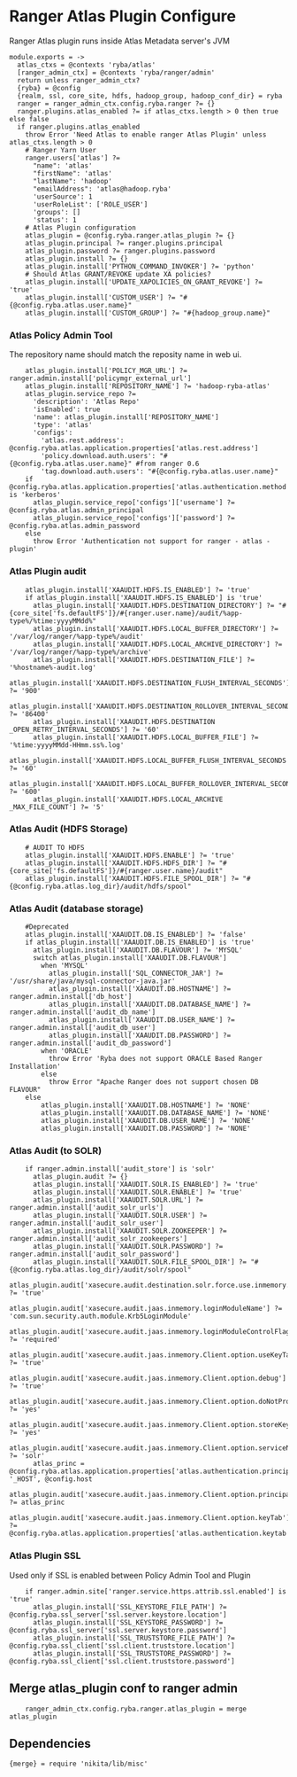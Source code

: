 
# Ranger Atlas Plugin Configure
Ranger Atlas plugin runs inside Atlas Metadata server's JVM


    module.exports = ->
      atlas_ctxs = @contexts 'ryba/atlas'
      [ranger_admin_ctx] = @contexts 'ryba/ranger/admin'
      return unless ranger_admin_ctx?
      {ryba} = @config
      {realm, ssl, core_site, hdfs, hadoop_group, hadoop_conf_dir} = ryba
      ranger = ranger_admin_ctx.config.ryba.ranger ?= {}
      ranger.plugins.atlas_enabled ?= if atlas_ctxs.length > 0 then true else false
      if ranger.plugins.atlas_enabled
        throw Error 'Need Atlas to enable ranger Atlas Plugin' unless atlas_ctxs.length > 0
        # Ranger Yarn User
        ranger.users['atlas'] ?=
          "name": 'atlas'
          "firstName": 'atlas'
          "lastName": 'hadoop'
          "emailAddress": 'atlas@hadoop.ryba'
          'userSource': 1
          'userRoleList': ['ROLE_USER']
          'groups': []
          'status': 1
        # Atlas Plugin configuration
        atlas_plugin = @config.ryba.ranger.atlas_plugin ?= {}
        atlas_plugin.principal ?= ranger.plugins.principal
        atlas_plugin.password ?= ranger.plugins.password
        atlas_plugin.install ?= {}
        atlas_plugin.install['PYTHON_COMMAND_INVOKER'] ?= 'python'
        # Should Atlas GRANT/REVOKE update XA policies?
        atlas_plugin.install['UPDATE_XAPOLICIES_ON_GRANT_REVOKE'] ?= 'true'
        atlas_plugin.install['CUSTOM_USER'] ?= "#{@config.ryba.atlas.user.name}"
        atlas_plugin.install['CUSTOM_GROUP'] ?= "#{hadoop_group.name}"

### Atlas Policy Admin Tool
The repository name should match the reposity name in web ui.

        atlas_plugin.install['POLICY_MGR_URL'] ?= ranger.admin.install['policymgr_external_url']
        atlas_plugin.install['REPOSITORY_NAME'] ?= 'hadoop-ryba-atlas'
        atlas_plugin.service_repo ?=
          'description': 'Atlas Repo'
          'isEnabled': true
          'name': atlas_plugin.install['REPOSITORY_NAME']
          'type': 'atlas'
          'configs':
            'atlas.rest.address': @config.ryba.atlas.application.properties['atlas.rest.address']
            'policy.download.auth.users': "#{@config.ryba.atlas.user.name}" #from ranger 0.6
            'tag.download.auth.users': "#{@config.ryba.atlas.user.name}"
        if @config.ryba.atlas.application.properties['atlas.authentication.method'] is 'kerberos'
          atlas_plugin.service_repo['configs']['username'] ?= @config.ryba.atlas.admin_principal
          atlas_plugin.service_repo['configs']['password'] ?= @config.ryba.atlas.admin_password
        else
          throw Error 'Authentication not support for ranger - atlas - plugin'

### Atlas Plugin audit

        atlas_plugin.install['XAAUDIT.HDFS.IS_ENABLED'] ?= 'true'
        if atlas_plugin.install['XAAUDIT.HDFS.IS_ENABLED'] is 'true'
          atlas_plugin.install['XAAUDIT.HDFS.DESTINATION_DIRECTORY'] ?= "#{core_site['fs.defaultFS']}/#{ranger.user.name}/audit/%app-type%/%time:yyyyMMdd%"
          atlas_plugin.install['XAAUDIT.HDFS.LOCAL_BUFFER_DIRECTORY'] ?= '/var/log/ranger/%app-type%/audit'
          atlas_plugin.install['XAAUDIT.HDFS.LOCAL_ARCHIVE_DIRECTORY'] ?= '/var/log/ranger/%app-type%/archive'
          atlas_plugin.install['XAAUDIT.HDFS.DESTINATION_FILE'] ?= '%hostname%-audit.log'
          atlas_plugin.install['XAAUDIT.HDFS.DESTINATION_FLUSH_INTERVAL_SECONDS'] ?= '900'
          atlas_plugin.install['XAAUDIT.HDFS.DESTINATION_ROLLOVER_INTERVAL_SECONDS'] ?= '86400'
          atlas_plugin.install['XAAUDIT.HDFS.DESTINATION _OPEN_RETRY_INTERVAL_SECONDS'] ?= '60'
          atlas_plugin.install['XAAUDIT.HDFS.LOCAL_BUFFER_FILE'] ?= '%time:yyyyMMdd-HHmm.ss%.log'
          atlas_plugin.install['XAAUDIT.HDFS.LOCAL_BUFFER_FLUSH_INTERVAL_SECONDS'] ?= '60'
          atlas_plugin.install['XAAUDIT.HDFS.LOCAL_BUFFER_ROLLOVER_INTERVAL_SECONDS'] ?= '600'
          atlas_plugin.install['XAAUDIT.HDFS.LOCAL_ARCHIVE _MAX_FILE_COUNT'] ?= '5'

### Atlas Audit (HDFS Storage)

        # AUDIT TO HDFS
        atlas_plugin.install['XAAUDIT.HDFS.ENABLE'] ?= 'true'
        atlas_plugin.install['XAAUDIT.HDFS.HDFS_DIR'] ?= "#{core_site['fs.defaultFS']}/#{ranger.user.name}/audit"
        atlas_plugin.install['XAAUDIT.HDFS.FILE_SPOOL_DIR'] ?= "#{@config.ryba.atlas.log_dir}/audit/hdfs/spool"

### Atlas Audit (database storage)

        #Deprecated
        atlas_plugin.install['XAAUDIT.DB.IS_ENABLED'] ?= 'false'
        if atlas_plugin.install['XAAUDIT.DB.IS_ENABLED'] is 'true'
          atlas_plugin.install['XAAUDIT.DB.FLAVOUR'] ?= 'MYSQL'
          switch atlas_plugin.install['XAAUDIT.DB.FLAVOUR']
            when 'MYSQL'
              atlas_plugin.install['SQL_CONNECTOR_JAR'] ?= '/usr/share/java/mysql-connector-java.jar'
              atlas_plugin.install['XAAUDIT.DB.HOSTNAME'] ?= ranger.admin.install['db_host']
              atlas_plugin.install['XAAUDIT.DB.DATABASE_NAME'] ?= ranger.admin.install['audit_db_name']
              atlas_plugin.install['XAAUDIT.DB.USER_NAME'] ?= ranger.admin.install['audit_db_user']
              atlas_plugin.install['XAAUDIT.DB.PASSWORD'] ?= ranger.admin.install['audit_db_password']
            when 'ORACLE'
              throw Error 'Ryba does not support ORACLE Based Ranger Installation'
            else
              throw Error "Apache Ranger does not support chosen DB FLAVOUR"
        else
            atlas_plugin.install['XAAUDIT.DB.HOSTNAME'] ?= 'NONE'
            atlas_plugin.install['XAAUDIT.DB.DATABASE_NAME'] ?= 'NONE'
            atlas_plugin.install['XAAUDIT.DB.USER_NAME'] ?= 'NONE'
            atlas_plugin.install['XAAUDIT.DB.PASSWORD'] ?= 'NONE'

### Atlas Audit (to SOLR)

        if ranger.admin.install['audit_store'] is 'solr'
          atlas_plugin.audit ?= {}
          atlas_plugin.install['XAAUDIT.SOLR.IS_ENABLED'] ?= 'true'
          atlas_plugin.install['XAAUDIT.SOLR.ENABLE'] ?= 'true'
          atlas_plugin.install['XAAUDIT.SOLR.URL'] ?= ranger.admin.install['audit_solr_urls']
          atlas_plugin.install['XAAUDIT.SOLR.USER'] ?= ranger.admin.install['audit_solr_user']
          atlas_plugin.install['XAAUDIT.SOLR.ZOOKEEPER'] ?= ranger.admin.install['audit_solr_zookeepers']
          atlas_plugin.install['XAAUDIT.SOLR.PASSWORD'] ?= ranger.admin.install['audit_solr_password']
          atlas_plugin.install['XAAUDIT.SOLR.FILE_SPOOL_DIR'] ?= "#{@config.ryba.atlas.log_dir}/audit/solr/spool"
          atlas_plugin.audit['xasecure.audit.destination.solr.force.use.inmemory.jaas.config'] ?= 'true'
          atlas_plugin.audit['xasecure.audit.jaas.inmemory.loginModuleName'] ?= 'com.sun.security.auth.module.Krb5LoginModule'
          atlas_plugin.audit['xasecure.audit.jaas.inmemory.loginModuleControlFlag'] ?= 'required'
          atlas_plugin.audit['xasecure.audit.jaas.inmemory.Client.option.useKeyTab'] ?= 'true'
          atlas_plugin.audit['xasecure.audit.jaas.inmemory.Client.option.debug'] ?= 'true'
          atlas_plugin.audit['xasecure.audit.jaas.inmemory.Client.option.doNotPrompt'] ?= 'yes'
          atlas_plugin.audit['xasecure.audit.jaas.inmemory.Client.option.storeKey'] ?= 'yes'
          atlas_plugin.audit['xasecure.audit.jaas.inmemory.Client.option.serviceName'] ?= 'solr'
          atlas_princ = @config.ryba.atlas.application.properties['atlas.authentication.principal'].replace '_HOST', @config.host
          atlas_plugin.audit['xasecure.audit.jaas.inmemory.Client.option.principal'] ?= atlas_princ
          atlas_plugin.audit['xasecure.audit.jaas.inmemory.Client.option.keyTab'] ?= @config.ryba.atlas.application.properties['atlas.authentication.keytab']

### Atlas Plugin SSL
Used only if SSL is enabled between Policy Admin Tool and Plugin

        if ranger.admin.site['ranger.service.https.attrib.ssl.enabled'] is 'true'
          atlas_plugin.install['SSL_KEYSTORE_FILE_PATH'] ?= @config.ryba.ssl_server['ssl.server.keystore.location']
          atlas_plugin.install['SSL_KEYSTORE_PASSWORD'] ?= @config.ryba.ssl_server['ssl.server.keystore.password']
          atlas_plugin.install['SSL_TRUSTSTORE_FILE_PATH'] ?= @config.ryba.ssl_client['ssl.client.truststore.location']
          atlas_plugin.install['SSL_TRUSTSTORE_PASSWORD'] ?= @config.ryba.ssl_client['ssl.client.truststore.password']

## Merge atlas_plugin conf to ranger admin

        ranger_admin_ctx.config.ryba.ranger.atlas_plugin = merge atlas_plugin

## Dependencies

    {merge} = require 'nikita/lib/misc'
